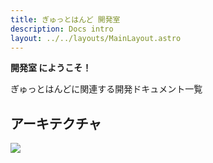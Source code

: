 ```yaml
---
title: ぎゅっとはんど 開発室
description: Docs intro
layout: ../../layouts/MainLayout.astro
---
```


**開発室 にようこそ！**

ぎゅっとはんどに関連する開発ドキュメント一覧

## アーキテクチャ

![](../../drawio-assets/architechture-services.png)
